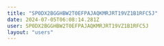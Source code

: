```yaml
---
title: "SP0DX2BGGHBW2T0EFPAJAQKMRJRT19VZ1B1RFC5J"
date: 2024-07-05T06:08:14.281Z
user: SP0DX2BGGHBW2T0EFPAJAQKMRJRT19VZ1B1RFC5J
layout: "users"
---
```

    